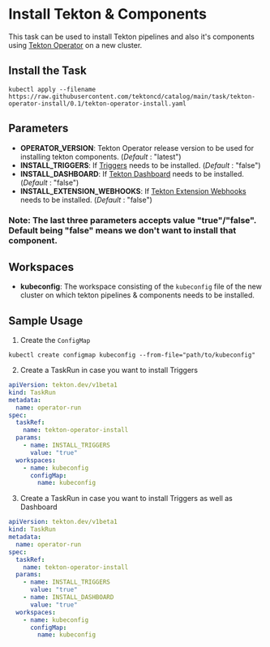 # Install Tekton & Components

This task can be used to install Tekton pipelines and also it's components using [Tekton Operator](https://github.com/tektoncd/operator) on a new cluster.

## Install the Task

```shell
kubectl apply --filename https://raw.githubusercontent.com/tektoncd/catalog/main/task/tekton-operator-install/0.1/tekton-operator-install.yaml
```

## Parameters

- **OPERATOR_VERSION**: Tekton Operator release version to be used for installing tekton components. (_Default_ : "latest")
- **INSTALL_TRIGGERS**: If [Triggers](https://github.com/tektoncd/triggers) needs to be installed. (_Default_ : "false")
- **INSTALL_DASHBOARD**: If [Tekton Dashboard](https://github.com/tektoncd/dashboard) needs to be installed. (_Default_ : "false")
- **INSTALL_EXTENSION_WEBHOOKS**: If [Tekton Extension Webhooks](https://github.com/tektoncd/experimental/tree/main/webhooks-extension) needs to be installed. (_Default_ : "false")

### Note: The last three parameters accepts value "true"/"false". Default being "false" means we don't want to install that component.

## Workspaces

- **kubeconfig**: The workspace consisting of the `kubeconfig` file of the new cluster on which tekton pipelines & components needs to be installed.

## Sample Usage

1. Create the `ConfigMap`

```shell
kubectl create configmap kubeconfig --from-file="path/to/kubeconfig"
```

2. Create a TaskRun in case you want to install Triggers

```yaml
apiVersion: tekton.dev/v1beta1
kind: TaskRun
metadata:
  name: operator-run
spec:
  taskRef:
    name: tekton-operator-install
  params:
    - name: INSTALL_TRIGGERS
      value: "true"
  workspaces:
    - name: kubeconfig
      configMap:
        name: kubeconfig
```

3. Create a TaskRun in case you want to install Triggers as well as Dashboard

```yaml
apiVersion: tekton.dev/v1beta1
kind: TaskRun
metadata:
  name: operator-run
spec:
  taskRef:
    name: tekton-operator-install
  params:
    - name: INSTALL_TRIGGERS
      value: "true"
    - name: INSTALL_DASHBOARD
      value: "true"
  workspaces:
    - name: kubeconfig
      configMap:
        name: kubeconfig
```
